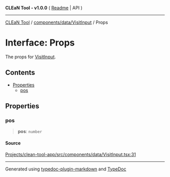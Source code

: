 **CLEaN Tool - v1.0.0** ( [Readme](../../../../README.md) \| API )

***

[CLEaN Tool](../../../../modules.md) / [components/data/VisitInput](../README.md) / Props

# Interface: Props

The props for [VisitInput](../functions/VisitInput.md).

## Contents

- [Properties](Props.md#properties)
  - [pos](Props.md#pos)

## Properties

### pos

> **pos**: `number`

#### Source

[Projects/clean-tool-app/src/components/data/VisitInput.tsx:31](https://github.com/yuckyh/clean-tool-app/)

***

Generated using [typedoc-plugin-markdown](https://www.npmjs.com/package/typedoc-plugin-markdown) and [TypeDoc](https://typedoc.org/)
